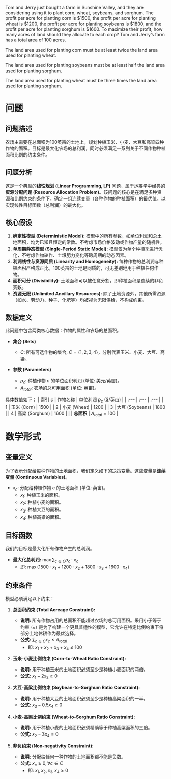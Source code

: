 Tom and Jerry just bought a farm in Sunshine Valley, and they are considering using it to plant corn, wheat, soybeans, and sorghum. The profit per acre for planting corn is $1500, the profit per acre for planting wheat is $1200, the profit per acre for planting soybeans is $1800, and the profit per acre for planting sorghum is $1600. To maximize their profit, how many acres of land should they allocate to each crop? Tom and Jerry’s farm has a total area of 100 acres.

The land area used for planting corn must be at least twice the land area used for planting wheat.

The land area used for planting soybeans must be at least half the land area used for planting sorghum.

The land area used for planting wheat must be three times the land area used for planting sorghum.

# 问题

## 问题描述
农场主需要在总面积为100英亩的土地上，规划种植玉米、小麦、大豆和高粱四种作物的面积。目标是最大化农场的总利润，同时必须满足一系列关于不同作物种植面积比例的约束条件。

## 问题分析
这是一个典型的**线性规划 (Linear Programming, LP)** 问题，属于运筹学中经典的**资源分配问题 (Resource Allocation Problem)**。该问题的核心是在满足多种资源和比例约束的条件下，确定一组连续变量（各种作物的种植面积）的最优值，以实现线性目标函数（总利润）的最大化。

## 核心假设
1.  **确定性模型 (Deterministic Model):** 模型中的所有参数，如单位利润和总土地面积，均为已知且恒定的常数。不考虑市场价格波动或作物产量的随机性。
2.  **单周期静态模型 (Single-Period Static Model):** 模型仅为单个种植季进行优化，不考虑作物轮作、土壤肥力变化等跨周期的动态因素。
3.  **利润线性与资源同质 (Linearity and Homogeneity):** 每种作物的总利润与种植面积严格成正比。100英亩的土地是同质的，可无差别地用于种植任何作物。
4.  **面积可分 (Divisibility):** 土地面积可以被任意分割，即种植面积是连续的非负实数。
5.  **资源无限 (Unlimited Ancillary Resources):** 除了土地资源外，其他所需资源（如水、劳动力、种子、化肥等）均被视为无限供给，不构成约束。

## 数据定义
此问题中包含两类核心数据：作物的属性和农场的总面积。

*   **集合 (Sets)**
    *   $C$: 所有可选作物的集合, $C = \{1, 2, 3, 4\}$，分别代表玉米、小麦、大豆、高粱。

*   **参数 (Parameters)**
    *   $p_c$: 种植作物 $c$ 的单位面积利润 (单位: 美元/英亩)。
    *   $A_{total}$: 农场的总可用面积 (单位: 英亩)。

具体数值如下：
| 索引 $c$ | 作物名称 | 单位利润 $p_c$ ($/英亩) |
| :--- | :--- | :--- |
| 1 | 玉米 (Corn) | 1500 |
| 2 | 小麦 (Wheat) | 1200 |
| 3 | 大豆 (Soybeans) | 1800 |
| 4 | 高粱 (Sorghum) | 1600 |
| | **总面积** | $A_{total} = 100$ |

# 数学形式

## 变量定义
为了表示分配给每种作物的土地面积，我们定义如下的决策变量。这些变量是**连续变量 (Continuous Variables)**。
*   $x_c$: 分配给种植作物 $c$ 的土地面积 (单位: 英亩)。
    *   $x_1$: 种植玉米的面积。
    *   $x_2$: 种植小麦的面积。
    *   $x_3$: 种植大豆的面积。
    *   $x_4$: 种植高粱的面积。

## 目标函数
我们的目标是最大化所有作物产生的总利润。
*   **最大化总利润:** $\max \sum_{c \in C} p_c \cdot x_c$
    *   即: $\max (1500 \cdot x_1 + 1200 \cdot x_2 + 1800 \cdot x_3 + 1600 \cdot x_4)$

## 约束条件
模型必须满足以下约束：
1.  **总面积约束 (Total Acreage Constraint):**
    *   **说明:** 所有作物占用的总面积不能超过农场的总可用面积。采用小于等于约束 `(≤)` 是为了构建一个更具普适性的模型，它允许在特定比例约束下将部分土地休耕作为最优选择。
    *   **公式:** $\sum_{c \in C} x_c \le A_{total}$
        *   即: $x_1 + x_2 + x_3 + x_4 \le 100$

2.  **玉米-小麦比例约束 (Corn-to-Wheat Ratio Constraint):**
    *   **说明:** 用于种植玉米的土地面积必须至少是种植小麦面积的两倍。
    *   **公式:** $x_1 - 2x_2 \ge 0$

3.  **大豆-高粱比例约束 (Soybean-to-Sorghum Ratio Constraint):**
    *   **说明:** 用于种植大豆的土地面积必须至少是种植高粱面积的一半。
    *   **公式:** $x_3 - 0.5x_4 \ge 0$

4.  **小麦-高粱比例约束 (Wheat-to-Sorghum Ratio Constraint):**
    *   **说明:** 用于种植小麦的土地面积必须精确等于种植高粱面积的三倍。
    *   **公式:** $x_2 - 3x_4 = 0$

5.  **非负约束 (Non-negativity Constraint):**
    *   **说明:** 分配给任何一种作物的土地面积都不能是负数。
    *   **公式:** $x_c \ge 0, \forall c \in C$
        *   即: $x_1, x_2, x_3, x_4 \ge 0$